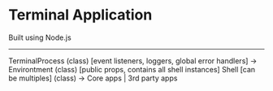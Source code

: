 # Terminal Application
Built using Node.js

---

TerminalProcess (class) [event listeners, loggers, global error handlers] 
  -> Environtment (class) [public props, contains all shell instances] 
     Shell [can be multiples] (class) 
      -> Core apps | 3rd party apps 